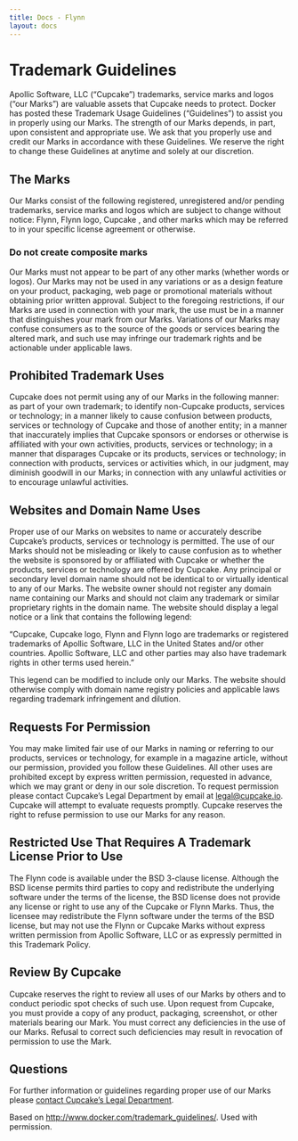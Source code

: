 ```yaml
---
title: Docs - Flynn
layout: docs
---
```


# Trademark Guidelines

Apollic Software, LLC (“Cupcake”) trademarks, service marks and logos (“our Marks”) are valuable assets that Cupcake needs to protect. Docker has posted these Trademark Usage Guidelines (“Guidelines”) to assist you in properly using our Marks. The strength of our Marks depends, in part, upon consistent and appropriate use. We ask that you properly use and credit our Marks in accordance with these Guidelines. We reserve the right to change these Guidelines at anytime and solely at our discretion.

## The Marks

Our Marks consist of the following registered, unregistered and/or pending trademarks, service marks and logos which are subject to change without notice: Flynn, Flynn logo, Cupcake , and other marks which may be referred to in your specific license agreement or otherwise.


### Do not create composite marks

Our Marks must not appear to be part of any other marks (whether words or logos). Our Marks may not be used in any variations or as a design feature on your product, packaging, web page or promotional materials without obtaining prior written approval. Subject to the foregoing restrictions, if our Marks are used in connection with your mark, the use must be in a manner that distinguishes your mark from our Marks. Variations of our Marks may confuse consumers as to the source of the goods or services bearing the altered mark, and such use may infringe our trademark rights and be actionable under applicable laws.

## Prohibited Trademark Uses

Cupcake does not permit using any of our Marks in the following manner: as part of your own trademark; to identify non-Cupcake products, services or technology; in a manner likely to cause confusion between products, services or technology of Cupcake and those of another entity; in a manner that inaccurately implies that Cupcake sponsors or endorses or otherwise is affiliated with your own activities, products, services or technology; in a manner that disparages Cupcake or its products, services or technology; in connection with products, services or activities which, in our judgment, may diminish goodwill in our Marks; in connection with any unlawful activities or to encourage unlawful activities.

## Websites and Domain Name Uses

Proper use of our Marks on websites to name or accurately describe Cupcake’s products, services or technology is permitted. The use of our Marks should not be misleading or likely to cause confusion as to whether the website is sponsored by or affiliated with Cupcake or whether the products, services or technology are offered by Cupcake. Any principal or secondary level domain name should not be identical to or virtually identical to any of our Marks. The website owner should not register any domain name containing our Marks and should not claim any trademark or similar proprietary rights in the domain name. The website should display a legal notice or a link that contains the following legend:

“Cupcake, Cupcake logo, Flynn and Flynn logo are trademarks or registered trademarks of Apollic Software, LLC in the United States and/or other countries. Apollic Software, LLC and other parties may also have trademark rights in other terms used herein.”

This legend can be modified to include only our Marks. The website should otherwise comply with domain name registry policies and applicable laws regarding trademark infringement and dilution.

## Requests For Permission

You may make limited fair use of our Marks in naming or referring to our products, services or technology, for example in a magazine article, without our permission, provided you follow these Guidelines. All other uses are prohibited except by express written permission, requested in advance, which we may grant or deny in our sole discretion. To request permission please contact Cupcake’s Legal Department by email at legal@cupcake.io. Cupcake will attempt to evaluate requests promptly. Cupcake reserves the right to refuse permission to use our Marks for any reason.

## Restricted Use That Requires A Trademark License Prior to Use

The Flynn code is available under the BSD 3-clause license. Although the BSD license permits third parties to copy and redistribute the underlying software under the terms of the license, the BSD license does not provide any license or right to use any of the Cupcake or Flynn Marks. Thus, the licensee may redistribute the Flynn software under the terms of the BSD license, but may not use the Flynn or Cupcake Marks without express written permission from Apollic Software, LLC or as expressly permitted in this Trademark Policy.

## Review By Cupcake

Cupcake reserves the right to review all uses of our Marks by others and to conduct periodic spot checks of such use. Upon request from Cupcake, you must provide a copy of any product, packaging, screenshot, or other materials bearing our Mark. You must correct any deficiencies in the use of our Marks. Refusal to correct such deficiencies may result in revocation of permission to use the Mark.

## Questions

For further information or guidelines regarding proper use of our Marks please [contact Cupcake’s Legal Department](mailto:legal@cupcake.io).

Based on http://www.docker.com/trademark_guidelines/. Used with permission.

